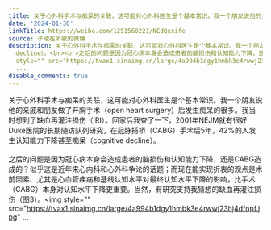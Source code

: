 ```yaml
---
title: 关于心外科手术与痴呆的关联，这可能对心外科医生是个基本常识。我一个朋友说他的亲戚和朋友做了开胸手术（open heart surgery）后发生痴呆的很多。我当时想到了...
date: '2024-01-30'
linkTitle: https://weibo.com/1251560221/NEdQxxife
source: 子陵在听歌的微博
description: 关于心外科手术与痴呆的关联，这可能对心外科医生是个基本常识。我一个朋友说他的亲戚和朋友做了开胸手术（open heart surgery）后发生痴呆的很多。我当时想到了缺血再灌注损伤（IRI）。回家后我查了一下，2001年NEJM就有很好Duke医院的长期随访队列研究，在冠脉搭桥（CABG）手术后5年，42%的人发生认知能力下降甚至痴呆（cognitive
  decline）。<br><br>之后的问题是因为冠心病本身会造成患者的脑损伤和认知能力下降，还是CABG造成的？似乎这是近年来心内科和心外科争论的话题；而现在能实现折衷的观点是术前因素、尤其是心血管疾病和基线认知水平对最终认知水平下降的影响，比手术（CABG）本身对认知水平下降更重要。当然，有研究支持我猜想的缺血再灌注损伤（图3）。<img
  style="" src="https://tvax1.sinaimg.cn/large/4a994b1dgy1hmbk3e4rwwj23hj4dfnpf.jpg"
  ...
disable_comments: true
---
```

关于心外科手术与痴呆的关联，这可能对心外科医生是个基本常识。我一个朋友说他的亲戚和朋友做了开胸手术（open heart surgery）后发生痴呆的很多。我当时想到了缺血再灌注损伤（IRI）。回家后我查了一下，2001年NEJM就有很好Duke医院的长期随访队列研究，在冠脉搭桥（CABG）手术后5年，42%的人发生认知能力下降甚至痴呆（cognitive decline）。<br><br>之后的问题是因为冠心病本身会造成患者的脑损伤和认知能力下降，还是CABG造成的？似乎这是近年来心内科和心外科争论的话题；而现在能实现折衷的观点是术前因素、尤其是心血管疾病和基线认知水平对最终认知水平下降的影响，比手术（CABG）本身对认知水平下降更重要。当然，有研究支持我猜想的缺血再灌注损伤（图3）。<img style="" src="https://tvax1.sinaimg.cn/large/4a994b1dgy1hmbk3e4rwwj23hj4dfnpf.jpg" ...